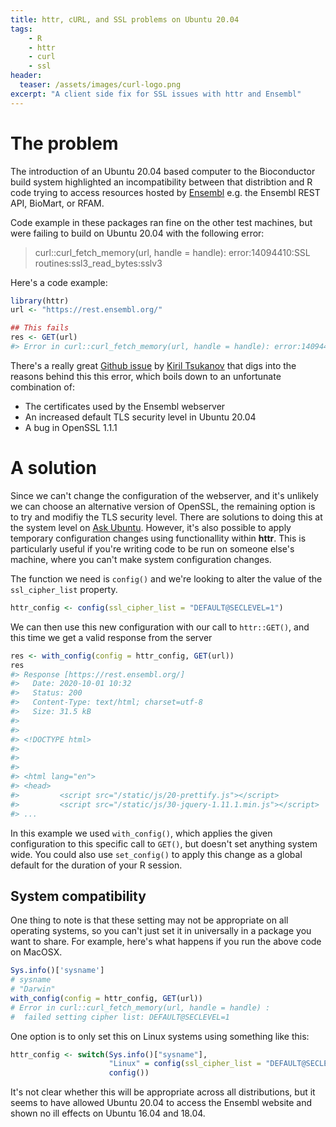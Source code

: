 ```yaml
---
title: httr, cURL, and SSL problems on Ubuntu 20.04
tags:
    - R
    - httr
    - curl
    - ssl
header:
  teaser: /assets/images/curl-logo.png
excerpt: "A client side fix for SSL issues with httr and Ensembl"
---
```


# The problem

The introduction of an Ubuntu 20.04 based computer to the Bioconductor build system highlighted an incompatibility between that distribtion and R code trying to access resources hosted by [Ensembl](https://www.ensembl.org) e.g. the Ensembl REST API, BioMart, or RFAM.

Code example in these packages ran fine on the other test machines, but were failing to build on Ubuntu 20.04 with the following error:

> curl::curl_fetch_memory(url, handle = handle): error:14094410:SSL routines:ssl3_read_bytes:sslv3

Here's a code example:

```r
library(httr)
url <- "https://rest.ensembl.org/"

## This fails
res <- GET(url)
#> Error in curl::curl_fetch_memory(url, handle = handle): error:14094410:SSL routines:ssl3_read_bytes:sslv3 alert handshake failure
```

There's a really great [Github issue](https://github.com/Ensembl/ensembl-rest/issues/427#issue-614497457) by [Kiril Tsukanov](https://github.com/tskir) that digs into the reasons behind this this error, which boils down to an unfortunate combination of:

- The certificates used by the Ensembl webserver
- An increased default TLS security level in Ubuntu 20.04 
- A bug in OpenSSL 1.1.1

# A solution

Since we can't change the configuration of the webserver, and it's unlikely we can choose an alternative version of OpenSSL, the remaining option is to try and modifiy the TLS security level.  There are solutions to doing this at the system level on [Ask Ubuntu](https://askubuntu.com/questions/1233186/ubuntu-20-04-how-to-set-lower-ssl-security-level).  However, it's also possible to apply temporary configuration changes using functionallity within **httr**.  This is particularly useful if you're writing code to be run on someone else's machine, where you can't make system configuration changes.

The function we need is `config()` and we're looking to alter the value of the `ssl_cipher_list` property.  

```r
httr_config <- config(ssl_cipher_list = "DEFAULT@SECLEVEL=1")
```

We can then use this new configuration with our call to `httr::GET()`, and this time we get a valid response from the server

```r
res <- with_config(config = httr_config, GET(url))
res
#> Response [https://rest.ensembl.org/]
#>   Date: 2020-10-01 10:32
#>   Status: 200
#>   Content-Type: text/html; charset=utf-8
#>   Size: 31.5 kB
#> 
#> 
#> <!DOCTYPE html>
#> 
#> 
#> 
#> <html lang="en">
#> <head>
#>         <script src="/static/js/20-prettify.js"></script>
#>         <script src="/static/js/30-jquery-1.11.1.min.js"></script>
#> ...
```

In this example we used `with_config()`, which applies the given configuration to this specific call to `GET()`, but doesn't set anything system wide.  You could also use `set_config()` to apply this change as a global default for the duration of your R session.

## System compatibility

One thing to note is that these setting may not be appropriate on all operating systems, so you can't just set it in universally in a package you want to share.  For example, here's what happens if you run the above code on MacOSX.

```r
Sys.info()['sysname']
# sysname
# "Darwin"
with_config(config = httr_config, GET(url))
# Error in curl::curl_fetch_memory(url, handle = handle) :
#  failed setting cipher list: DEFAULT@SECLEVEL=1
```

One option is to only set this on Linux systems using something like this:

```r
httr_config <- switch(Sys.info()["sysname"],
                      "Linux" = config(ssl_cipher_list = "DEFAULT@SECLEVEL=1"),
                      config())
```

It's not clear whether this will be appropriate across all distributions, but it seems to have allowed Ubuntu 20.04 to access the Ensembl website and shown no ill effects on Ubuntu 16.04 and 18.04.

